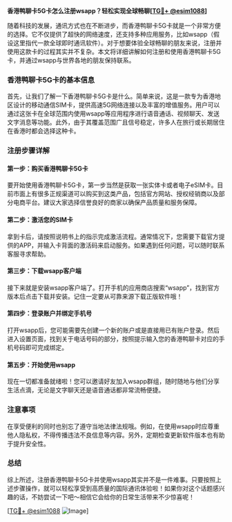 **香港鸭聊卡5G卡怎么注册wsapp？轻松实现全球畅聊[[TG💪+ @esim1088](https://t.me/s/esim1088)]**

随着科技的发展，通讯方式也在不断进步，而香港鸭聊卡5G卡就是一个非常方便的选择。它不仅提供了超快的网络速度，还支持多种应用服务，比如wsapp（假设这里指代一款全球即时通讯软件）。对于想要体验全球畅聊的朋友来说，注册并使用这款卡的过程其实并不复杂。本文将详细讲解如何注册和使用香港鸭聊卡5G卡，并通过wsapp与世界各地的朋友保持联系。

### 香港鸭聊卡5G卡的基本信息

首先，让我们了解一下香港鸭聊卡5G卡是什么。简单来说，这是一款专为香港地区设计的移动通信SIM卡，提供高速5G网络连接以及丰富的增值服务。用户可以通过这张卡在全球范围内使用wsapp等应用程序进行语音通话、视频聊天、发送文字消息等功能。此外，由于其覆盖范围广且信号稳定，许多人在旅行或长期居住在香港时都会选择这种卡。

### 注册步骤详解

#### 第一步：购买香港鸭聊卡5G卡
要开始使用香港鸭聊卡5G卡，第一步当然是获取一张实体卡或者电子eSIM卡。目前市面上有很多正规渠道可以购买到这类产品，包括官方网站、授权经销商以及部分电商平台。建议大家选择信誉良好的商家以确保产品质量和服务保障。

#### 第二步：激活您的SIM卡
拿到卡后，请按照说明书上的指示完成激活流程。通常情况下，您需要下载官方提供的APP，并输入卡背面的激活码来启动服务。如果遇到任何问题，可以随时联系客服寻求帮助。

#### 第三步：下载wsapp客户端
接下来就是安装wsapp客户端了。打开手机的应用商店搜索“wsapp”，找到官方版本后点击下载并安装。记住一定要从可靠来源下载正版软件哦！

#### 第四步：登录账户并绑定手机号
打开wsapp后，您可能需要先创建一个新的账户或是直接用已有账户登录。然后进入设置页面，找到关于电话号码的部分，按照提示输入您的香港鸭聊卡对应的手机号码即可完成绑定。

#### 第五步：开始使用wsapp
现在一切都准备就绪啦！您可以邀请好友加入wsapp群组，随时随地与他们分享生活点滴，无论是文字聊天还是语音通话都非常流畅便捷。

### 注意事项
在享受便利的同时也别忘了遵守当地法律法规哦。例如，在使用wsapp时应尊重他人隐私权，不得传播违法不良信息等内容。另外，定期检查更新软件版本也有助于提升安全性。

### 总结
综上所述，注册香港鸭聊卡5G卡并使用wsapp其实并不是一件难事。只要按照上述步骤操作，就可以轻松享受到高质量的国际通讯体验啦！如果你对这个话题感兴趣的话，不妨尝试一下吧～相信它会给你的日常生活带来不少惊喜呢！

[[TG💪+ @esim1088](https://t.me/s/esim1088) ![Image](https://i.postimg.cc/4NQfJmqS/Snipaste-2025-05-13-00-14-12.png)]